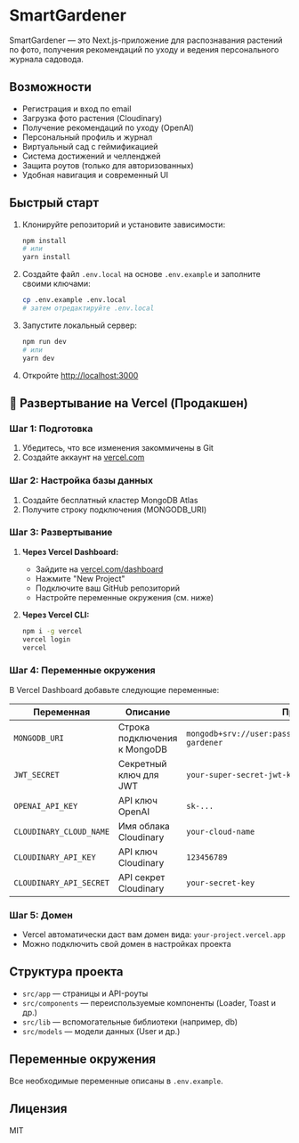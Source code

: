 # SmartGardener

SmartGardener — это Next.js-приложение для распознавания растений по фото, получения рекомендаций по уходу и ведения персонального журнала садовода.

## Возможности

- Регистрация и вход по email
- Загрузка фото растения (Cloudinary)
- Получение рекомендаций по уходу (OpenAI)
- Персональный профиль и журнал
- Виртуальный сад с геймификацией
- Система достижений и челленджей
- Защита роутов (только для авторизованных)
- Удобная навигация и современный UI

## Быстрый старт

1. Клонируйте репозиторий и установите зависимости:

   ```bash
   npm install
   # или
   yarn install
   ```

2. Создайте файл `.env.local` на основе `.env.example` и заполните своими ключами:

   ```bash
   cp .env.example .env.local
   # затем отредактируйте .env.local
   ```

3. Запустите локальный сервер:

   ```bash
   npm run dev
   # или
   yarn dev
   ```

4. Откройте [http://localhost:3000](http://localhost:3000)

## 🚀 Развертывание на Vercel (Продакшен)

### Шаг 1: Подготовка

1. Убедитесь, что все изменения закоммичены в Git
2. Создайте аккаунт на [vercel.com](https://vercel.com)

### Шаг 2: Настройка базы данных

1. Создайте бесплатный кластер MongoDB Atlas
2. Получите строку подключения (MONGODB_URI)

### Шаг 3: Развертывание

1. **Через Vercel Dashboard:**

   - Зайдите на [vercel.com/dashboard](https://vercel.com/dashboard)
   - Нажмите "New Project"
   - Подключите ваш GitHub репозиторий
   - Настройте переменные окружения (см. ниже)

2. **Через Vercel CLI:**
   ```bash
   npm i -g vercel
   vercel login
   vercel
   ```

### Шаг 4: Переменные окружения

В Vercel Dashboard добавьте следующие переменные:

| Переменная              | Описание                     | Пример                                                       |
| ----------------------- | ---------------------------- | ------------------------------------------------------------ |
| `MONGODB_URI`           | Строка подключения к MongoDB | `mongodb+srv://user:pass@cluster.mongodb.net/smart-gardener` |
| `JWT_SECRET`            | Секретный ключ для JWT       | `your-super-secret-jwt-key-here`                             |
| `OPENAI_API_KEY`        | API ключ OpenAI              | `sk-...`                                                     |
| `CLOUDINARY_CLOUD_NAME` | Имя облака Cloudinary        | `your-cloud-name`                                            |
| `CLOUDINARY_API_KEY`    | API ключ Cloudinary          | `123456789`                                                  |
| `CLOUDINARY_API_SECRET` | API секрет Cloudinary        | `your-secret-key`                                            |

### Шаг 5: Домен

- Vercel автоматически даст вам домен вида: `your-project.vercel.app`
- Можно подключить свой домен в настройках проекта

## Структура проекта

- `src/app` — страницы и API-роуты
- `src/components` — переиспользуемые компоненты (Loader, Toast и др.)
- `src/lib` — вспомогательные библиотеки (например, db)
- `src/models` — модели данных (User и др.)

## Переменные окружения

Все необходимые переменные описаны в `.env.example`.

## Лицензия

MIT
